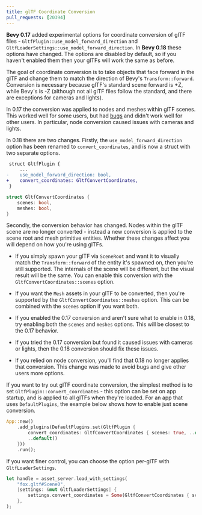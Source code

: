 ```yaml
---
title: glTF Coordinate Conversion
pull_requests: [20394]
---
```


**Bevy 0.17** added experimental options for coordinate conversion of glTF
files - `GltfPlugin::use_model_forward_direction` and
`GltfLoaderSettings::use_model_forward_direction`. In **Bevy 0.18** these
options have changed. The options are disabled by default, so if you haven't
enabled them then your glTFs will work the same as before.

The goal of coordinate conversion is to take objects that face forward in the
glTF and change them to match the direction of Bevy's `Transform::forward`.
Conversion is necessary because glTF's standard scene forward is +Z, while
Bevy's is -Z (although not all glTF files follow the standard, and there are
exceptions for cameras and lights).

In 0.17 the conversion was applied to nodes and meshes within glTF scenes.
This worked well for some users, but had
[bugs](https://github.com/bevyengine/bevy/issues/20621) and didn't work well for
other users. In particular, node conversion caused issues with cameras and
lights.

In 0.18 there are two changes. Firstly, the `use_model_forward_direction` option
has been renamed to `convert_coordinates`, and is now a struct with two separate
options.

```diff
 struct GltfPlugin {
     ...
-    use_model_forward_direction: bool,
+    convert_coordinates: GltfConvertCoordinates,
 }
```

```rust
struct GltfConvertCoordinates {
    scenes: bool,
    meshes: bool,
}
```

Secondly, the conversion behavior has changed. Nodes within the glTF scene are
no longer converted - instead a new conversion is applied to the scene root and
mesh primitive entities. Whether these changes affect you will depend on how
you're using glTFs.

- If you simply spawn your glTF via `SceneRoot` and want it to visually match
  the `Transform::forward` of the entity it's spawned on, then you're still
  supported. The internals of the scene will be different, but the visual result
  will be the same. You can enable this conversion with the `GltfConvertCoordinates::scenes`
  option.

- If you want the `Mesh` assets in your glTF to be converted, then you're
  supported by the `GltfConvertCoordinates::meshes` option. This can be combined
  with the `scenes` option if you want both.

- If you enabled the 0.17 conversion and aren't sure what to enable in 0.18,
  try enabling both the `scenes` and `meshes` options. This will be closest to
  the 0.17 behavior.

- If you tried the 0.17 conversion but found it caused issues with cameras or
  lights, then the 0.18 conversion should fix these issues.

- If you relied on node conversion, you'll find that 0.18 no longer applies that
  conversion. This change was made to avoid bugs and give other users more
  options.

If you want to try out glTF coordinate conversion, the simplest method is to
set `GltfPlugin::convert_coordinates` - this option can be set on app startup,
and is applied to all glTFs when they're loaded. For an app that uses
`DefaultPlugins`, the example below shows how to enable just scene conversion.

```rust
App::new()
    .add_plugins(DefaultPlugins.set(GltfPlugin {
        convert_coordinates: GltfConvertCoordinates { scenes: true, ..default() },
        ..default()
    }))
    .run();
```

If you want finer control, you can choose the option per-glTF with
`GltfLoaderSettings`.

```rust
let handle = asset_server.load_with_settings(
    "fox.gltf#Scene0",
    |settings: &mut GltfLoaderSettings| {
        settings.convert_coordinates = Some(GltfConvertCoordinates { scenes: true, ..default() });
    },
);
```
